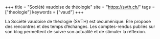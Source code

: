 +++
title = "Société vaudoise de théologie"
site = "https://svth.ch/"
tags = ["theologie"]
keywords = ["vaud"]
+++

La Société vaudoise de théologie (SVTH) est œcuménique. Elle propose des rencontres et des temps d’échanges. Les comptes-rendus publiés sur son blog permettent de suivre son actualité et de stimuler la réflexion.
